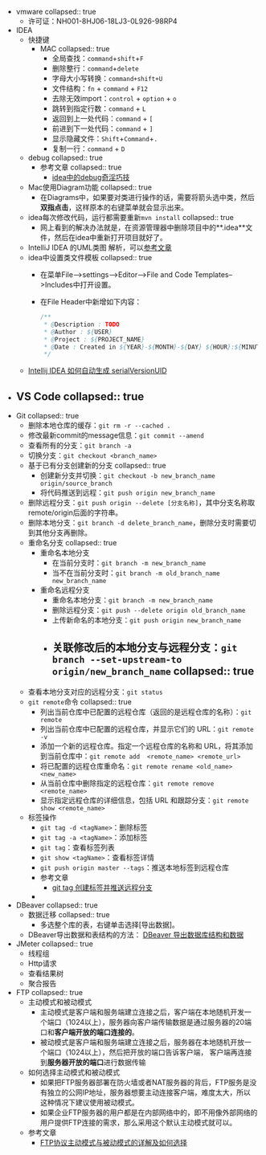 - vmware
  collapsed:: true
	- 许可证：NH001-8HJ06-18LJ3-0L926-98RP4
- IDEA
	- 快捷键
		- MAC
		  collapsed:: true
			- 全局查找：`command`+`shift`+`F`
			- 删除整行：`command`+`delete`
			- 字母大小写转换：`command+shift+U`
			- 文件结构：`fn` + `command` + `F12`
			- 去除无效import：`control` + `option` + `o`
			- 跳转到指定行数：`command` + `L`
			- 返回到上一处代码：`command` + `[`
			- 前进到下一处代码：`command` + `]`
			- 显示隐藏文件：`Shift`+`Command`+`.`
			- 复制一行：`command` + `D`
	- debug
	  collapsed:: true
		- 参考文章
		  collapsed:: true
			- [idea中的debug奇淫巧技](https://juejin.cn/post/6947670922585178125)
	- Mac使用Diagram功能
	  collapsed:: true
		- 在Diagrams中，如果要对类进行操作的话，需要将箭头选中类，然后**双指点击**，这样原本的右键菜单就会显示出来。
	- idea每次修改代码，运行都需要重新`mvn install`
	  collapsed:: true
		- 网上看到的解决办法就是，在资源管理器中删除项目中的**.idea**文件，然后在idea中重新打开项目就好了。
	- IntelliJ IDEA 的UML类图 解析，可以[参考文章](https://blog.csdn.net/weixin_39422586/article/details/120211288)
	- idea中设置类文件模板
	    collapsed:: true
		- 在菜单File–>settings–>Editor–>File and Code Templates–>Includes中打开设置。
		- 在File Header中新增如下内容：
		  
		    ```java
		    /**
		     * @Description : TODO
		     * @Author : ${USER}
		     * @Project : ${PROJECT_NAME}
		     * @Date : Created in ${YEAR}-${MONTH}-${DAY} ${HOUR}:${MINUTE}
		     */
		    ```
	- [Intellij IDEA 如何自动生成 serialVersionUID](https://cloud.tencent.com/developer/article/1697377)
- VS Code
  collapsed:: true
	-
- Git
  collapsed:: true
	- 删除本地仓库的缓存：`git rm -r --cached .`
	- 修改最新commit的message信息：`git commit --amend`
	- 查看所有的分支：`git branch -a`
	- 切换分支：`git checkout <branch_name>`
	- 基于已有分支创建新的分支
	  collapsed:: true
		- 创建新分支并切换：`git checkout -b new_branch_name origin/source_branch`
		- 将代码推送到远程：`git push origin new_branch_name`
	- 删除远程分支：`git push origin --delete [分支名称]`，其中分支名称取remote/origin后面的字符串。
	- 删除本地分支：`git branch -d delete_branch_name`，删除分支时需要切到其他分支再删除。
	- 重命名分支
	  collapsed:: true
		- 重命名本地分支
			- 在当前分支时：`git branch -m new_branch_name`
			- 当不在当前分支时：`git branch -m old_branch_name new_branch_name`
		- 重命名远程分支
			- 重命名本地分支：`git branch -m new_branch_name`
			- 删除远程分支：`git push --delete origin old_branch_name`
			- 上传新命名的本地分支：`git push origin new_branch_name`
			- 关联修改后的本地分支与远程分支：`git branch --set-upstream-to origin/new_branch_name`
			  collapsed:: true
				-
	- 查看本地分支对应的远程分支：`git status`
	- `git remote`命令
	  collapsed:: true
		- 列出当前仓库中已配置的远程仓库（返回的是远程仓库的名称）：`git remote`
		- 列出当前仓库中已配置的远程仓库，并显示它们的 URL：`git remote -v`
		- 添加一个新的远程仓库。指定一个远程仓库的名称和 URL，将其添加到当前仓库中：`git remote add  <remote_name> <remote_url> `
		- 将已配置的远程仓库重命名：`git remote rename <old_name> <new_name>`
		- 从当前仓库中删除指定的远程仓库：`git remote remove <remote_name>`
		- 显示指定远程仓库的详细信息，包括 URL 和跟踪分支：`git remote show <remote_name>`
	- 标签操作
		- `git tag -d <tagName>`：删除标签
		- `git tag -a <tagName>`：添加标签
		- `git tag`：查看标签列表
		- `git show <tagName>`：查看标签详情
		- `git push origin master --tags`：推送本地标签到远程仓库
		- 参考文章
			- [git tag 创建标签并推送远程分支](https://www.jianshu.com/p/c1cb710eec10)
		-
- DBeaver
  collapsed:: true
	- 数据迁移
	  collapsed:: true
		- 多选整个库的表，右键单击选择[导出数据]。
	- DBeaver导出数据和表结构的方法： [DBeaver 导出数据库结构和数据](https://blog.csdn.net/WTUDAN/article/details/120767542)
- JMeter
  collapsed:: true
	- 线程组
	- Http请求
	- 查看结果树
	- 聚合报告
- FTP
  collapsed:: true
	- 主动模式和被动模式
		- 主动模式是客户端和服务端建立连接之后，客户端在本地随机开发一个端口（1024以上），服务器向客户端传输数据是通过服务器的20端口和**客户端开放的端口连接的**。
		- 被动模式是客户端和服务端建立连接之后，服务器在本地随机开放一个端口（1024以上），然后把开放的端口告诉客户端， 客户端再连接到**服务器开放的端口**进行数据传输
	- 如何选择主动模式和被动模式
		- 如果把FTP服务器部署在防火墙或者NAT服务器的背后，FTP服务是没有独立的公网IP地址，服务器想要主动连接客户端，难度太大，所以这种情况下建议使用被动模式。
		- 如果企业FTP服务器的用户都是在内部网络中的，即不用像外部网络的用户提供FTP连接的需求，那么采用这个默认主动模式就可以。
	- 参考文章
		- [FTP协议主动模式与被动模式的详解及如何选择](https://zhuanlan.zhihu.com/p/463505118)